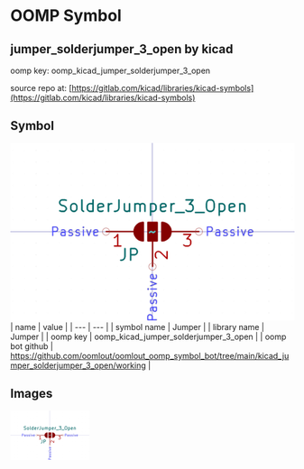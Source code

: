 # OOMP Symbol  
## jumper_solderjumper_3_open  by kicad  
  
oomp key: oomp_kicad_jumper_solderjumper_3_open  
  
source repo at: [https://gitlab.com/kicad/libraries/kicad-symbols](https://gitlab.com/kicad/libraries/kicad-symbols)  
## Symbol  
  
[![working.png](working_600.png)](working.png)  
| name | value | 
| --- | --- | 
| symbol name | Jumper | 
| library name | Jumper | 
| oomp key | oomp_kicad_jumper_solderjumper_3_open | 
| oomp bot github | https://github.com/oomlout/oomlout_oomp_symbol_bot/tree/main/kicad_jumper_solderjumper_3_open/working | 
## Images  
  
[![working.png](working_140.png)](working.png)  
